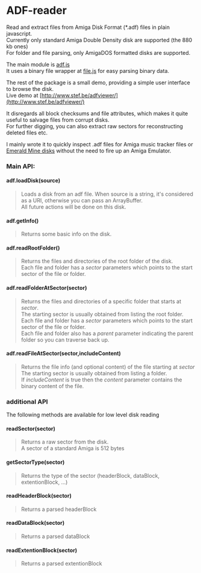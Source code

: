# ADF-reader
Read and extract files from Amiga Disk Format (*.adf) files in plain javascript.  
Currently only standard Amiga Double Density disk are supported (the 880 kb ones)  
For folder and file parsing, only AmigaDOS formatted disks are supported.  

The main module is [adf.js](https://github.com/steffest/ADF-reader/blob/master/script/adf.js)  
It uses a binary file wrapper at [file.js](https://github.com/steffest/ADF-reader/blob/master/script/file.js) for easy parsing binary data.

The rest of the package is a small demo, providing a simple user interface to browse the disk.  
Live demo at [http://www.stef.be/adfviewer/](http://www.stef.be/adfviewer/)

It disregards all block checksums and file attributes, which makes it quite useful to salvage files from corrupt disks.  
For further digging, you can also extract raw sectors for reconstructing deleted files etc.  

I mainly wrote it to quickly inspect .adf files for Amiga music tracker files or [Emerald Mine disks](http://www.emeraldmines.net/) without the need to fire up an Amiga Emulator.

### Main API:

#### adf.loadDisk(source)
> Loads a disk from an adf file. When source is a string, it's considered as a URI, otherwise you can pass an ArrayBuffer.  
> All future actions will be done on this disk.

#### adf.getInfo()
> Returns some basic info on the disk.

#### adf.readRootFolder()
> Returns the files and directories of the root folder of the disk.  
> Each file and folder has a *sector* parameters which points to the start sector of the file or folder.

#### adf.readFolderAtSector(sector)
> Returns the files and directories of a specific folder that starts at *sector*.  
> The starting sector is usually obtained from listing the root folder.  
> Each file and folder has a *sector* parameters which points to the start sector of the file or folder.  
> Each file and folder also has a *parent* parameter indicating the parent folder so you can traverse back up.

#### adf.readFileAtSector(sector,includeContent)
> Returns the file info (and optional content) of the file starting at *sector*  
> The starting sector is usually obtained from listing a folder.  
> If *includeContent* is true then the *content* parameter contains the binary content of the file.

### additional API
The following methods are available for low level disk reading  

#### readSector(sector)
> Returns a raw sector from the disk.  
> A sector of a standard Amiga is 512 bytes

#### getSectorType(sector)
> Returns the type of the sector (headerBlock, dataBlock, extentionBlock, ...)

#### readHeaderBlock(sector)
> Returns a parsed headerBlock

#### readDataBlock(sector)
> Returns a parsed dataBlock

#### readExtentionBlock(sector)
> Returns a parsed extentionBlock




